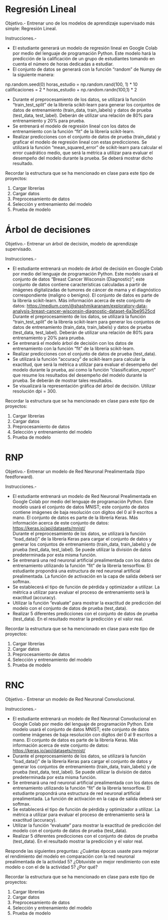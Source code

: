 # Regresión Lineal

Objetivo.- Entrenar uno de los modelos de aprendizaje supervisado más simple: Regresión Lineal. 

Instrucciones.- 
- El estudiante generará un modelo de regresión lineal en Google Colab por medio del lenguaje de programación Python. Este modelo hará la predicción de la calificación de un grupo de estudiantes tomando en cuenta el número de horas dedicadas a estudiar. 
- El conjunto de datos se generará con la función “random” de Numpy de la siguiente manera:

np.random.seed(0)
horas_estudio = np.random.rand(100, 1) * 10 
calificaciones = 2 * horas_estudio + np.random.randn(100,1) * 2

- Durante el preprocesamiento de los datos, se utilizará la función “train_test_split” de la librería scikit-learn para generar los conjuntos de datos de entrenamiento (train_data, train_labels) y datos de prueba (test_data, test_label). Deberán de utilizar una relación de 80% para entrenamiento y 20% para prueba. 
- Se entrenará el modelo de regresión lineal con los datos de entrenamiento con la función “fit” de la librería scikit-learn. 
- Realizar predicciones con el conjunto de datos de prueba (train_data) y graficar el modelo de regresión lineal con estas predicciones. Se utilizará la función “mean_squared_error” de scikit-learn para calcular el error cuadrático medio, que será la métrica a utilizar para evaluar el desempeño del modelo durante la prueba. Se deberá mostrar dicho resultado. 

Recordar la estructura que se ha mencionado en clase para este tipo de proyectos:
  1. Cargar librerías
  2. Cargar datos
  3. Preprocesamiento de datos
  4. Selección y entrenamiento del modelo
  5. Prueba de modelo

# Árbol de decisiones

Objetivo.- Entrenar un árbol de decisión, modelo de aprendizaje supervisado. 

Instrucciones.- 
- El estudiante entrenará un modelo de árbol de decisión en Google Colab por medio del lenguaje de programación Python. Este modelo usará el conjunto de datos “Breast Cancer Wisconsin (Diagnostic)”; este conjunto de datos contiene características calculadas a partir de imágenes digitalizadas de tumores de cáncer de mama y el diagnóstico correspondiente (maligno o benigno).  El conjunto de datos es parte de la librería scikit-learn. Más información acerca de este conjunto de datos: https://medium.com/@shashmikaranam/exploratory-data-analysis-breast-cancer-wisconsin-diagnostic-dataset-6a3be9525cd 
Durante el preprocesamiento de los datos, se utilizará la función “train_test_split” de la librería scikit-learn para generar los conjuntos de datos de entrenamiento (train_data, train_labels) y datos de prueba (test_data, test_label). Deberán de utilizar una relación de 80% para entrenamiento y 20% para prueba. 
- Se entrenará el modelo árbol de decisión con los datos de entrenamiento con la función “fit” de la librería scikit-learn.  
- Realizar predicciones con el conjunto de datos de prueba (test_data).
- Se utilizará la función “accuracy” de scikit-learn para calcular la exactitud, que será la métrica a utilizar para evaluar el desempeño del modelo durante la prueba, así como la función “classification_report” que resume los resultados del desempeño del modelo durante la prueba. Se deberán de mostrar tales resultados.
- Se visualizará la representación gráfica del árbol de decisión. Utilizar resolución dpi = 300.

Recordar la estructura que se ha mencionado en clase para este tipo de proyectos:
  1. Cargar librerías
  2. Cargar datos
  3. Preprocesamiento de datos
  4. Selección y entrenamiento del modelo
  5. Prueba de modelo

# RNP 
Objetivo.- Entrenar un modelo de Red Neuronal Prealimentada (tipo feedforward).

Instrucciones.- 
- El estudiante entrenará un modelo de Red Neuronal Prealimentada en Google Colab por medio del lenguaje de programación Python. Este modelo usará el conjunto de datos MNIST; este conjunto de datos contiene imágenes de baja resolución con dígitos del 0 al 9 escritos a mano. El conjunto de datos es parte de la librería Keras. Más información acerca de este conjunto de datos: https://keras.io/api/datasets/mnist/  
Durante el preprocesamiento de los datos, se utilizará la función “load_data()” de la librería Keras para cargar el conjunto de datos y generar los conjuntos de entrenamiento (train_data, train_labels) y de prueba (test_data, test_label). Se puede utilizar la división de datos predeterminada por esta misma función.
- Se entrenará una red neuronal artificial prealimentada con los datos de entrenamiento utilizando la función “fit” de la librería tensorflow. El estudiante propondrá una estructura de red neuronal artificial prealimentada. La función de activación en la capa de salida deberá ser softmax. 
- Se establecerá el tipo de función de pérdida y optimizador a utilizar. La métrica a utilizar para evaluar el proceso de entrenamiento será la exactitud (accuracy).
- Utilizar la función “evaluate” para mostrar la exactitud de predicción del modelo con el conjunto de datos de prueba (test_data). 
- Realizar 5 diferentes predicciones con el conjunto de datos de prueba (test_data). En el resultado mostrar la predicción y el valor real. 

Recordar la estructura que se ha mencionado en clase para este tipo de proyectos:
  1. Cargar librerías
  2. Cargar datos
  3. Preprocesamiento de datos
  4. Selección y entrenamiento del modelo
  5. Prueba de modelo


# RNC
Objetivo.- Entrenar un modelo de Red Neuronal Convolucional.

Instrucciones.- 
- El estudiante entrenará un modelo de Red Neuronal Convolucional en Google Colab por medio del lenguaje de programación Python. Este modelo usará el conjunto de datos MNIST; este conjunto de datos contiene imágenes de baja resolución con dígitos del 0 al 9 escritos a mano. El conjunto de datos es parte de la librería Keras. Más información acerca de este conjunto de datos: https://keras.io/api/datasets/mnist/  
- Durante el preprocesamiento de los datos, se utilizará la función “load_data()” de la librería Keras para cargar el conjunto de datos y generar los conjuntos de entrenamiento (train_data, train_labels) y de prueba (test_data, test_label). Se puede utilizar la división de datos predeterminada por esta misma función.
- Se entrenará una red neuronal artificial prealimentada con los datos de entrenamiento utilizando la función “fit” de la librería tensorflow. El estudiante propondrá una estructura de red neuronal artificial prealimentada. La función de activación en la capa de salida deberá ser softmax. 
- Se establecerá el tipo de función de pérdida y optimizador a utilizar. La métrica a utilizar para evaluar el proceso de entrenamiento será la exactitud (accuracy).
- Utilizar la función “evaluate” para mostrar la exactitud de predicción del modelo con el conjunto de datos de prueba (test_data). 
- Realizar 5 diferentes predicciones con el conjunto de datos de prueba (test_data). En el resultado mostrar la predicción y el valor real. 

Responde las siguientes preguntas:
  ¿Cuántas épocas usaste para mejorar el rendimiento del modelo en comparación con la red neuronal prealimentada de la actividad 5? 
  ¿Obtuviste un mejor rendimiento con este modelo o con el de la actividad 5? ¿Por qué?

Recordar la estructura que se ha mencionado en clase para este tipo de proyectos:
  1. Cargar librerías
  2. Cargar datos
  3. Preprocesamiento de datos
  4. Selección y entrenamiento del modelo
  5. Prueba de modelo
